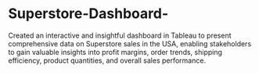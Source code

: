 # Superstore-Dashboard-
Created an interactive and insightful dashboard in Tableau to present comprehensive data on Superstore sales in the USA, enabling stakeholders to gain valuable insights into profit margins, order trends, shipping efficiency, product quantities, and overall sales performance.
